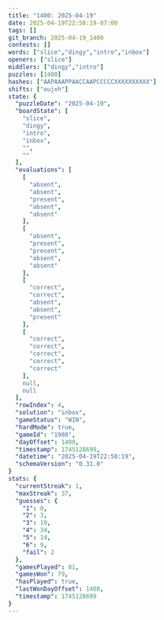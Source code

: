 ```yaml
---
title: "1400: 2025-04-19"
date: 2025-04-19T22:58:19-07:00
tags: []
git_branch: 2025-04-19_1400
contests: []
words: ["slice","dingy","intro","inbox"]
openers: ["slice"]
middlers: ["dingy","intro"]
puzzles: [1400]
hashes: ["AAPAAAPPAACCAAPCCCCCXXXXXXXXXX"]
shifts: ["oujxh"]
state: {
  "puzzleDate": "2025-04-19",
  "boardState": [
    "slice",
    "dingy",
    "intro",
    "inbox",
    "",
    ""
  ],
  "evaluations": [
    [
      "absent",
      "absent",
      "present",
      "absent",
      "absent"
    ],
    [
      "absent",
      "present",
      "present",
      "absent",
      "absent"
    ],
    [
      "correct",
      "correct",
      "absent",
      "absent",
      "present"
    ],
    [
      "correct",
      "correct",
      "correct",
      "correct",
      "correct"
    ],
    null,
    null
  ],
  "rowIndex": 4,
  "solution": "inbox",
  "gameStatus": "WIN",
  "hardMode": true,
  "gameId": "1980",
  "dayOffset": 1400,
  "timestamp": 1745128699,
  "datetime": "2025-04-19T22:58:19",
  "schemaVersion": "0.31.0"
}
stats: {
  "currentStreak": 1,
  "maxStreak": 37,
  "guesses": {
    "1": 0,
    "2": 3,
    "3": 19,
    "4": 34,
    "5": 14,
    "6": 9,
    "fail": 2
  },
  "gamesPlayed": 81,
  "gamesWon": 79,
  "hasPlayed": true,
  "lastWonDayOffset": 1400,
  "timestamp": 1745128699
}
---
```

<!-- more -->
